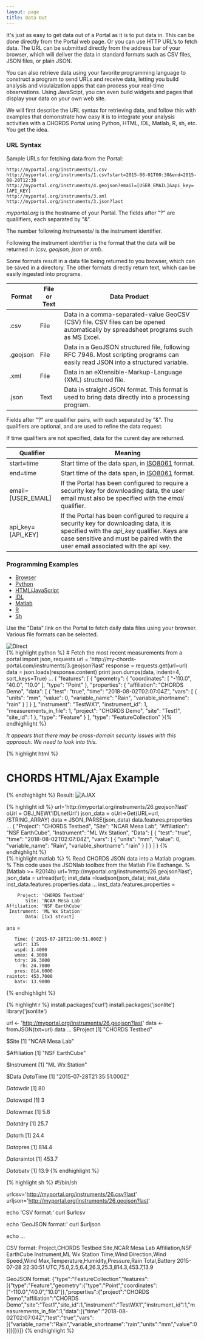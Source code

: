 ```yaml
---
layout: page
title: Data Out
---
```


It's just as easy to get data out of a Portal as it is to put data in. This can
be done directly from the Portal web page. Or you can use HTTP URL's to
fetch data. The URL can be submitted directly from the address bar of your browser, which will
deliver the data in standard formats such as CSV files, JSON files, or plain JSON.

You can also retrieve data using your favorite programming language to construct
a program to send URLs and receive data, letting you build
analysis and visulaization apps that can process your real-time observations. Using JavaScipt,
you can even build widgets and pages that display your data on your own web site.

We will first describe the URL syntax for retrieving data, and follow this with examples that
demonstrate how easy it is to integrate your analysis activities with a CHORDS Portal using
Python, HTML, IDL, Matlab, R, sh, etc. You get the idea.

###  URL Syntax

Sample URLs for fetching data from the Portal:

    http://myportal.org/instruments/1.csv
    http://myportal.org/instruments/1.csv?start=2015-08-01T00:30&end=2015-08-20T12:30
    http://myportal.org/instruments/4.geojson?email=[USER_EMAIL]&api_key=[API_KEY]
    http://myportal.org/instruments/3.xml
    http://myportal.org/instruments/3.json?last

_myportal.org_ is the hostname of your Portal. The fields after "?" are quallifiers, each
separated by "&".

The number following _instruments/_ is the instrument identifier.

Following the instrument identifier is the format that the data will be returned in (_csv, geojson, json or xml_).

Some formats result in a data file being returned to you browser, which can be saved
in a directory. The other formats directly return text, which can
be easily ingested into programs.

<table class="table table-striped">
  <thead>
    <tr>
      <th>Format</th>
      <th>File or Text</th>
      <th>Data Product</th>
    </tr>
  </thead>
  <tbody>
    <tr>
      <td>.csv</td>
      <td>File</td>
      <td>Data in a comma-separated-value GeoCSV (CSV) file. CSV files can be opened automatically
          by spreadsheet programs such as MS Excel.</td>
    </tr>
    <tr>
      <td>.geojson</td>
      <td>File</td>
      <td>Data in a GeoJSON structured file, following RFC 7946. Most scripting programs can easily read JSON
          into a structured variable.</td>
    </tr>
    <tr>
      <td>.xml</td>
      <td>File</td>
      <td>Data in an eXtensible-Markup-Language (XML) structured file.</td>
    </tr>
    <tr>
      <td>.json</td>
      <td>Text</td>
      <td>Data in straight JSON format. This format is used to bring data directly into a
          processing program.</td>
    </tr>
  </tbody>
</table>

Fields after "?" are quallifier pairs, with each separated by "&". The qualifiers are
optional, and are used to refine the data request.

If time qualifiers are not specified, data for the curent day are returned.

<table class="table table-striped">
  <thead>
    <tr>
      <th>Qualifier</th>
      <th>Meaning</th>
    </tr>
  </thead>
  <tbody>
    <tr>
      <td>start=time</td>
      <td>Start time of the data span, in <a href="https://en.wikipedia.org/wiki/ISO_8601">ISO8061</a> format.</td>
    </tr>
    <tr>
      <td>end=time</td>
      <td>Start time of the data span, in <a href="https://en.wikipedia.org/wiki/ISO_8601">ISO8061</a> format.</td>
    </tr>
    <tr>
      <td>email=[USER_EMAIL]</td>
      <td>If the Portal has been configured to require a security key for downloading data, the user email must also be specified with the <em>email</em> qualifier.</td>
    </tr>
    <tr>
      <td>api_key=[API_KEY]</td>
      <td>If the Portal has been configured to require a security key for downloading data, it
      is specified with the <em>api_key</em> qualifier. Keys are case sensitive and must be paired with the user email associated with the api key.</td>
    </tr>
  </tbody>
</table>

### Programming Examples

<ul class="nav nav-pills">
  <li class="active"><a data-toggle="tab" href="#browser">Browser</a></li>
  <li><a data-toggle="tab" href="#python">Python</a></li>
  <li><a data-toggle="tab" href="#htmlajax">HTML/JavaScript</a></li>
  <li><a data-toggle="tab" href="#idl">IDL</a></li>
  <li><a data-toggle="tab" href="#matlab">Matlab</a></li>
  <li><a data-toggle="tab" href="#r">R</a></li>
  <li><a data-toggle="tab" href="#sh">Sh</a></li>
</ul>

<div class="tab-content">

  <div id="browser" class="tab-pane active">
    <p>Use the "Data" link on the Portal to fetch daily data files using your browser.
    Various file formats can be selected.</p>
    <img class="img-responsive" src="images/data.png" alt="Direct">
  </div>

  <div id="python" class="tab-pane">
{% highlight python %}
# Fetch the most recent measurements from a portal
import json, requests
url      = 'http://my-chords-portal.com/instruments/3.geojson?last'
response = requests.get(url=url)
data     = json.loads(response.content)
print json.dumps(data, indent=4, sort_keys=True)
...
{
    "features": [
        {
            "geometry": {
                "coordinates": [
                    "-110.0",
                    "40.0",
                    "10.0"
                ],
                "type": "Point"
            },
            "properties": {
                "affiliation": "CHORDS Demo",
                "data": [
                    {
                        "test": "true",
                        "time": "2018-08-02T02:07:04Z",
                        "vars": [
                            {
                                "units": "mm",
                                "value": 0,
                                "variable_name": "Rain",
                                "variable_shortname": "rain"
                            }
                        ]
                    }
                ],
                "instrument": "TestWX1",
                "instrument_id": 1,
                "measurements_in_file": 1,
                "project": "CHORDS Demo",
                "site": "Test1",
                "site_id": 1
            },
            "type": "Feature"
        }
    ],
    "type": "FeatureCollection"
}{% endhighlight %}
  </div>

  <div id="htmlajax" class="tab-pane">

  <p><em>It appears that there may be cross-domain security issues with this approach. We need to
  look into this.</em></p>

{% highlight html %}
<h1>CHORDS HTML/Ajax Example</h1>

<script src="https://ajax.googleapis.com/ajax/libs/jquery/2.1.4/jquery.min.js"></script>

<script>
var url = "http://myportal.org/instruments/26.geojson?last";
$(function () {
    $.getJSON(url, function (data) {
        var table_html = "<table>";
        $.each(data,
        function (key, val) {
            if (key != "data") {
                table_html += "<tr><td>" + key + "</td><td>" + val + "</td></tr>";
            } else {
                $.each(val, function (datakey, dataval) {
                    table_html += "<tr><td>data</td><td>" + datakey
                      + "</td><td>" + dataval + "</td></tr>";
                });
            }
        });
        table_html += "</table>";

        $("<p>", {
            html: table_html
        }).appendTo("body");
    });
});
</script>
{% endhighlight %}
    Result:
    <img class="img-responsive" src="images/chords_ajax.png" alt="AJAX">
  </div>

  <div id="idl" class="tab-pane">
{% highlight idl %}
url='http://myportal.org/instruments/26.geojson?last'
oUrl = OBJ_NEW('IDLnetUrl')
json_data = oUrl->Get(URL=url, /STRING_ARRAY)
data = JSON_PARSE(json_data)
data.features.properties
...
{
    "Project": "CHORDS Testbed",
    "Site": "NCAR Mesa Lab",
    "Affiliation": "NSF EarthCube",
    "Instrument": "ML Wx Station",
    "Data": [
        {
            "test": "true",
            "time": "2018-08-02T02:07:04Z",
            "vars": [
                {
                    "units": "mm",
                    "value": 0,
                    "variable_name": "Rain",
                    "variable_shortname": "rain"
                }
            ]
        }
    ]
}
{% endhighlight %}
  </div>

  <div id="matlab" class="tab-pane">
{% highlight matlab %}
% Read CHORDS JSON data into a Matlab program.
% This code uses the JSONlab toolbox from the Matlab File Exchange.
% (Matlab >= R2014b)
url='http://myportal.org/instruments/26.geojson?last';
json_data = urlread(url);
inst_data =loadjson(json_data);
inst_data
inst_data.features.properties.data
...
inst_data.features.properties =

        Project: 'CHORDS Testbed'
           Site: 'NCAR Mesa Lab'
    Affiliation: 'NSF EarthCube'
     Instrument: 'ML Wx Station'
           Data: [1x1 struct]

ans =

       Time: {'2015-07-28T21:00:51.000Z'}
       wdir: 135
       wspd: 1.4000
       wmax: 4.3000
       tdry: 26.3000
         rh: 24.7000
       pres: 814.6000
    raintot: 453.7000
       batv: 13.9000

>>
{% endhighlight %}
  </div>

  <div id="r" class="tab-pane">
{% highlight r %}
install.packages('curl')
install.packages('jsonlite')
library('jsonlite')

url <- 'http://myportal.org/instruments/26.geojson?last'
data <- fromJSON(txt=url)
data
...
$Project
[1] "CHORDS Testbed"

$Site
[1] "NCAR Mesa Lab"

$Affiliation
[1] "NSF EarthCube"

$Instrument
[1] "ML Wx Station"

$Data
$Data$Time
[1] "2015-07-28T21:35:51.000Z"

$Data$wdir
[1] 80

$Data$wspd
[1] 3

$Data$wmax
[1] 5.8

$Data$tdry
[1] 25.7

$Data$rh
[1] 24.4

$Data$pres
[1] 814.4

$Data$raintot
[1] 453.7

$Data$batv
[1] 13.9
{% endhighlight %}
  </div>

  <div id="sh" class="tab-pane">
{% highlight sh %}
#!/bin/sh

urlcsv='http://myportal.org/instruments/26.csv?last'
urljson='http://myportal.org/instruments/26.geojson?last'

echo 'CSV format:'
curl $urlcsv

echo 'GeoJSON format:'
curl $urljson

echo
...

CSV format:
Project,CHORDS Testbed
Site,NCAR Mesa Lab
Affiliation,NSF EarthCube
Instrument,ML Wx Station
Time,Wind Direction,Wind Speed,Wind Max,Temperature,Humidity,Pressure,Rain Total,Battery
2015-07-28 22:30:51 UTC,75.0,2.5,6.4,26.3,25.3,814.3,453.7,13.9

GeoJSON format:
{"type":"FeatureCollection","features":[{"type":"Feature","geometry":{"type":"Point","coordinates":["-110.0","40.0","10.0"]},"properties":{"project":"CHORDS Demo","affiliation":"CHORDS Demo","site":"Test1","site_id":1,"instrument":"TestWX1","instrument_id":1,"measurements_in_file":1,"data":[{"time":"2018-08-02T02:07:04Z","test":"true","vars":[{"variable_name":"Rain","variable_shortname":"rain","units":"mm","value":0}]}]}}]}
{% endhighlight %}
  </div>
</div>




